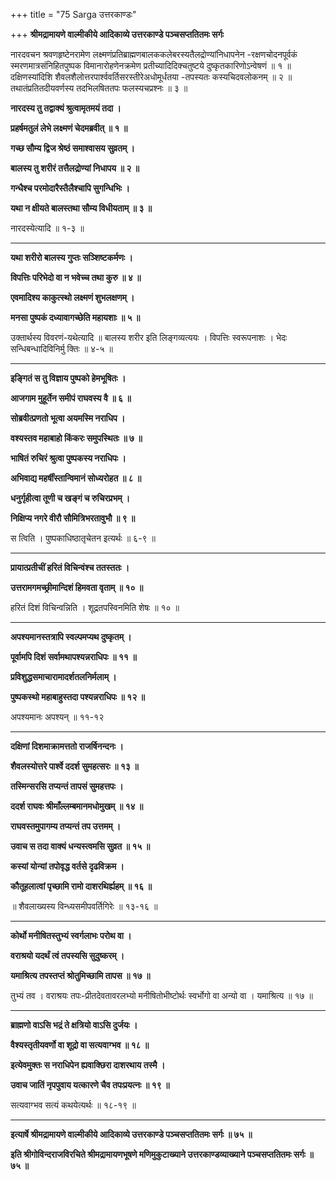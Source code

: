 +++
title = "75 Sarga उत्तरकाण्डः"

+++
**श्रीमद्रामायणे वाल्मीकीये आदिकाव्ये उत्तरकाण्डे पञ्चसप्ततितमः सर्गः**

नारदवचन श्रवणहृष्टेनरामेण लक्ष्मणंप्रतिब्राह्मणबालककलेबरस्यतैलद्रोण्यांनिधापनेन -रक्षणचोदनपूर्वकं स्मरणमात्रसंनिहितपुष्पक विमानारोहणेनक्रमेण प्रतीच्यादिदिक्चतुष्टये दुष्कृतकारिणोऽन्वेषणं ॥ १ ॥ दक्षिणस्यांदिशि शैवलशैलोत्तरपार्श्ववर्तिसरस्तीरेअधोमूर्धतया -तपस्यतः कस्यचिदवलोकनम् ॥ २ ॥ तथातंप्रतितदीयवर्णस्य तदभिलषिततपः फलस्यचप्रश्नः ॥ ३ ॥

**नारदस्य तु तद्वाक्यं श्रुत्वामृतमयं तदा ।**

**प्रहर्षमतुलं लेभे लक्ष्मणं चेदमब्रवीत् ॥ १ ॥**

**गच्छ सौम्य द्विज श्रेष्ठं समाश्वासय सुव्रतम् ।**

**बालस्य तु शरीरं तत्तैलद्रोण्यां निधापय ॥ २ ॥**

**गन्धैश्च परमोदारैस्तैलैश्चापि सुगन्धिभिः ।**

**यथा न क्षीयते बालस्तथा सौम्य विधीयताम् ॥ ३ ॥**

नारदस्येत्यादि ॥ १-३ ॥

****

**यथा शरीरो बालस्य गुप्तः सञ्शिष्टकर्मणः ।**

**विपत्तिः परिभेदो वा न भवेच्च तथा कुरु ॥ ४ ॥**

**एवमादिश्य काकुत्स्थो लक्ष्मणं शुभलक्षणम् ।**

**मनसा पुष्पकं दध्यावागच्छेति महायशाः ॥ ५ ॥**

उक्तार्थस्य विवरणं-यथेत्यादि ॥ बालस्य शरीर इति लिङ्गव्यत्ययः । विपत्तिः स्वरूपनाशः । भेदः सन्धिबन्धादिविनिर्मु क्तिः ॥ ४-५ ॥

****

**इङ्गितं स तु विज्ञाय पुष्पको हेमभूषितः ।**

**आजगाम मुहूर्तेन समीपं राघवस्य वै ॥ ६ ॥**

**सोब्रवीत्प्रणतो भूत्वा अयमस्मि नराधिप ।**

**वश्यस्तव महाबाहो किंकरः समुपस्थितः ॥ ७ ॥**

**भाषितं रुचिरं श्रुत्वा पुष्पकस्य नराधिपः ।**

**अभिवाद्य महर्षींस्तान्विमानं सोध्यरोहत ॥ ८ ॥**

**धनुर्गृहीत्वा तूणी च खङ्गं च रुचिरप्रभम् ।**

**निक्षिप्य नगरे वीरौ सौमित्रिभरतावुभौ ॥ ९ ॥**

स त्विति । पुष्पकाधिष्ठातृचेतन इत्यर्थः ॥ ६-९ ॥

****

**प्रायात्प्रतीचीं हरितं विचिन्वंश्च ततस्ततः ।**

**उत्तरामगमच्छ्रीमान्दिशं हिमवता वृताम् ॥ १० ॥**

हरितं दिशं विचिन्वन्निति । शूद्रतपस्विनमिति शेषः ॥ १० ॥

****

**अपश्यमानस्तत्रापि स्वल्पमप्यथ दुष्कृतम् ।**

**पूर्वामपि दिशं सर्वामथापश्यन्नराधिपः ॥ ११ ॥**

**प्रविशुद्धसमाचारामादर्शतलनिर्मलाम् ।**

**पुष्पकस्थो महाबाहुस्तदा पश्यन्नराधिपः ॥ १२ ॥**

अपश्यमानः अपश्यन् ॥ ११-१२

****

**दक्षिणां दिशमाक्रामत्ततो राजर्षिनन्दनः ।**

**शैवलस्योत्तरे पार्श्वे ददर्श सुमहत्सरः ॥ १३ ॥**

**तस्मिन्सरसि तप्यन्तं तापसं सुमहत्तपः ।**

**ददर्श राघवः श्रीमाँल्लम्बमानमधोमुखम् ॥ १४ ॥**

**राघवस्तमुपागम्य तप्यन्तं तप उत्तमम् ।**

**उवाच स तदा वाक्यं धन्यस्त्वमसि सुव्रत ॥ १५ ॥**

**कस्यां योन्यां तपोवृद्ध वर्तसे दृढविक्रम ।**

**कौतूहलात्वां पृच्छामि रामो दाशरथिर्ह्यहम् ॥ १६ ॥**

॥ शैवलाख्यस्य विन्ध्यसमीपवर्तिगिरेः ॥ १३-१६ ॥

****

**कोर्थो मनीषितस्तुभ्यं स्वर्गलाभः परोथ वा ।**

**वराश्रयो यदर्थं त्वं तपस्यसि सुदुष्करम् ।**

**यमाश्रित्य तपस्तप्तं श्रोतुमिच्छामि तापस ॥ १७ ॥**

तुभ्यं तव । वराश्रयः तपः-प्रीतदेवतावरलभ्यो मनीषितोभीष्टोर्थः स्वर्भोगो वा अन्यो वा । यमाश्रित्य ॥ १७ ॥

****

**ब्राह्मणो वाऽसि भद्रं ते क्षत्रियो वाऽसि दुर्जयः ।**

**वैश्यस्तृतीयवर्णो वा शूद्रो वा सत्यवाग्भव ॥ १८ ॥**

**इत्येवमुक्तः स नराधिपेन ह्यवाक्छिरा दाशरथाय तस्मै ।**

**उवाच जातिं नृपपुवाय यत्कारणे चैव तपःप्रयत्नः ॥ १९ ॥**

सत्यवाग्भव सत्यं कथयेत्यर्थः ॥ १८-१९ ॥

****

**इत्यार्षे श्रीमद्रामायणे वाल्मीकीये आदिकाव्ये उत्तरकाण्डे पञ्चसप्ततितमः सर्गः ॥ ७५ ॥**

**इति श्रीगोविन्दराजविरचिते श्रीमद्रामायणभूषणे मणिमुकुटाख्याने उत्तरकाण्डव्याख्याने पञ्चसप्ततितमः सर्गः ॥ ७५ ॥**
